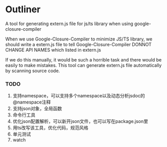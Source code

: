 # Outliner
A tool for generating extern.js file for js/ts library when using google-closure-compiler

When we use Google-Closure-Compiler to minimize JS/TS library, we should write a extern.js file to tell Google-Closure-Compiler DONNOT CHANGE API NAMES which listed in extern.js

If we do this manually, it would be such a horrible task and there would be easily to make mistakes. This tool can generate extern.js file automatically by scanning source code. 

### TODO
1. 支持namespace，可以支持多个namespace以及动态分析jsdoc的@namespace注释
2. 支持json对象，全局函数
3. 命令行工具
4. 优化json配置解析，可以新开json文件，也可以写在package.json里
5. 用ts改写该工具，优化代码，规范风格
6. 单元测试
7. watch
